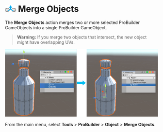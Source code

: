# ![Merge Objects icon](images/icons/Object_Merge.png) Merge Objects

The __Merge Objects__ action merges two or more selected ProBuilder GameObjects into a single ProBuilder GameObject.

> **Warning:** If you merge two objects that intersect, the new object might have overlapping UVs.

![Example of merging two separate GameObjects (a Lid and a Bottle) into one GameObject](images/ObjectMerge_Example.png)

From the main menu, select **Tools** > **ProBuilder** > **Object** > **Merge Objects**.

